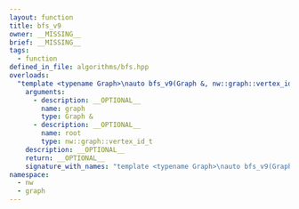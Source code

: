 ```yaml
---
layout: function
title: bfs_v9
owner: __MISSING__
brief: __MISSING__
tags:
  - function
defined_in_file: algorithms/bfs.hpp
overloads:
  "template <typename Graph>\nauto bfs_v9(Graph &, nw::graph::vertex_id_t)":
    arguments:
      - description: __OPTIONAL__
        name: graph
        type: Graph &
      - description: __OPTIONAL__
        name: root
        type: nw::graph::vertex_id_t
    description: __OPTIONAL__
    return: __OPTIONAL__
    signature_with_names: "template <typename Graph>\nauto bfs_v9(Graph & graph, nw::graph::vertex_id_t root)"
namespace:
  - nw
  - graph
---
```

